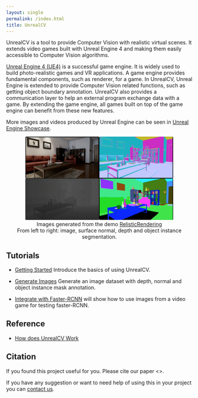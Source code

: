 ```yaml
---
layout: single
permalink: /index.html
title: UnrealCV
---
```


UnrealCV is a tool to provide Computer Vision with realistic virtual scenes. It extends video games built with Unreal Engine 4 and making them easily accessible to Computer Vision algorithms.

[Unreal Engine 4 (UE4)]() is a successful game engine. It is widely used to build photo-realistic games and VR applications. A game engine provides fundamental components, such as renderer, for a game. In UnrealCV, Unreal Engine is extended to provide Computer Vision related functions, such as getting object boundary annotation. UnrealCV also provides a communication layer to help an external program exchange data with a game. By extending the game engine, all games built on top of the game engine can benefit from these new features.


More images and videos produced by Unreal Engine can be seen in [Unreal Engine Showcase](ue4_showcase.html).

<!-- Show some high quality game images. Show image and annotation -->
<center>
<!-- <iframe width="560" height="315" src="https://www.youtube.com/embed/R-yd452NU6s" frameborder="0" allowfullscreen></iframe> -->
<img width="400px" src="images/Annotation.png" alt="annotation"/><br>
<!-- Host this video in my website -->
Images generated from the demo <a href="model_zoo.html#realistic_rendering">RelisticRendering</a><br>
From left to right: image, surface normal, depth and object instance segmentation.
</center>
<!-- ![Annotation](images/Annotation.png) -->

<center>
</center>

## Tutorials

- [Getting Started](getting_started.html) Introduce the basics of using UnrealCV.

- [Generate Images](ipynb_generate_images.html) Generate an image dataset with depth, normal and object instance mask annotation.

- [Integrate with Faster-RCNN](faster_rcnn.html) will show how to use images from a video game for testing faster-RCNN.

## Reference

- [How does UnrealCV Work](how_does_it_work.html)

## Citation

If you found this project useful for you. Please cite our paper <>.

If you have any suggestion or want to need help of using this in your project you can [contact us](contact.html).
